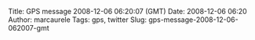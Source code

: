 Title: GPS message 2008-12-06 06:20:07 (GMT)
Date: 2008-12-06 06:20
Author: marcaurele
Tags: gps, twitter
Slug: gps-message-2008-12-06-062007-gmt

<div id="gmap_20081205_222007" class="gmap"></div><script type="text/javascript">var gmap_20081205_222007={latitude:7.7459,longitude:98.7782,date:"2008-12-06 06:20:07 GMT",message:"Enjoying the view other Ko Phi-phi. Really nice island but much different of ko lanta. Time to head to one of the beach"};</script><script type="text/javascript" src="http://maps.google.com/maps?file=api&v=2&key=ABQIAAAAQAIOvERX26PIpIrh8sl_gRTtWEQBmOtJcMt1yzdnv7RWxqz1XxS_KYfmkM8Ye2Ypnzn4_F4H1HTKLQ"></script><script type="text/javascript" src="/sites/shakeyourlife.com/themes/syl_1_0/js/syl_googlemaps.js"></script></div>
